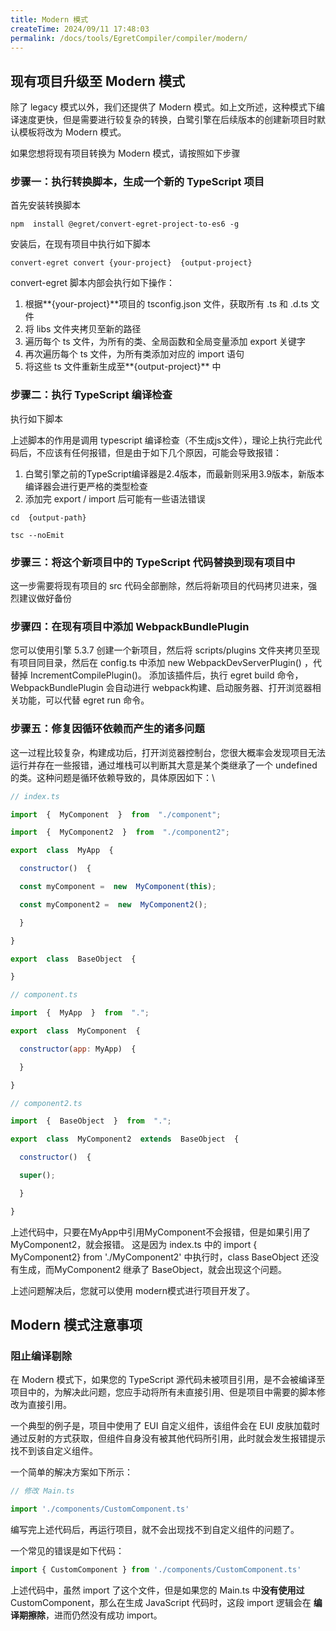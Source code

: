 ```yaml
---
title: Modern 模式
createTime: 2024/09/11 17:48:03
permalink: /docs/tools/EgretCompiler/compiler/modern/
---
```

## 现有项目升级至 Modern 模式[​](#现有项目升级至-modern-模式 "现有项目升级至 Modern 模式的直接链接")

除了 legacy 模式以外，我们还提供了 Modern 模式。如上文所述，这种模式下编译速度更快，但是需要进行较复杂的转换，白鹭引擎在后续版本的创建新项目时默认模板将改为 Modern 模式。

如果您想将现有项目转换为 Modern 模式，请按照如下步骤

### 步骤一：执行转换脚本，生成一个新的 TypeScript 项目[​](#步骤一执行转换脚本生成一个新的-typescript-项目 "步骤一：执行转换脚本，生成一个新的 TypeScript 项目的直接链接")

首先安装转换脚本

```shell
npm  install @egret/convert-egret-project-to-es6 -g

```

安装后，在现有项目中执行如下脚本

```shell
convert-egret convert {your-project}  {output-project}
```

convert-egret 脚本内部会执行如下操作：

1.  根据**{your-project}**项目的 tsconfig.json 文件，获取所有 .ts 和 .d.ts 文件
2.  将 libs 文件夹拷贝至新的路径
3.  遍历每个 ts 文件，为所有的类、全局函数和全局变量添加 export 关键字
4.  再次遍历每个 ts 文件，为所有类添加对应的 import 语句
5.  将这些 ts 文件重新生成至**{output-project}** 中

### 步骤二：执行 TypeScript 编译检查[​](#步骤二执行-typescript-编译检查 "步骤二：执行 TypeScript 编译检查的直接链接")

执行如下脚本

上述脚本的作用是调用 typescript 编译检查（不生成js文件），理论上执行完此代码后，不应该有任何报错，但是由于如下几个原因，可能会导致报错：

1.  白鹭引擎之前的TypeScript编译器是2.4版本，而最新则采用3.9版本，新版本编译器会进行更严格的类型检查
2.  添加完 export / import 后可能有一些语法错误

```shell
cd  {output-path}

tsc --noEmit

```

### 步骤三：将这个新项目中的 TypeScript 代码替换到现有项目中[​](#步骤三将这个新项目中的-typescript-代码替换到现有项目中 "步骤三：将这个新项目中的 TypeScript 代码替换到现有项目中的直接链接")

这一步需要将现有项目的 src 代码全部删除，然后将新项目的代码拷贝进来，强烈建议做好备份

### 步骤四：在现有项目中添加 WebpackBundlePlugin[​](#步骤四在现有项目中添加-webpackbundleplugin "步骤四：在现有项目中添加 WebpackBundlePlugin的直接链接")

您可以使用引擎 5.3.7 创建一个新项目，然后将 scripts/plugins 文件夹拷贝至现有项目同目录，然后在 config.ts 中添加 new WebpackDevServerPlugin() ，代替掉 IncrementCompilePlugin()。 添加该插件后，执行 egret build 命令，WebpackBundlePlugin 会自动进行 webpack构建、启动服务器、打开浏览器相关功能，可以代替 egret run 命令。

### 步骤五：修复因循环依赖而产生的诸多问题[​](#步骤五修复因循环依赖而产生的诸多问题 "步骤五：修复因循环依赖而产生的诸多问题的直接链接")

这一过程比较复杂，构建成功后，打开浏览器控制台，您很大概率会发现项目无法运行并存在一些报错，通过堆栈可以判断其大意是某个类继承了一个 undefined 的类。这种问题是循环依赖导致的，具体原因如下：\\

```js
// index.ts

import  {  MyComponent  }  from  "./component";

import  {  MyComponent2  }  from  "./component2";

export  class  MyApp  {

  constructor()  {

  const myComponent =  new  MyComponent(this);

  const myComponent2 =  new  MyComponent2();

  }

}

export  class  BaseObject  {

}

// component.ts

import  {  MyApp  }  from  ".";

export  class  MyComponent  {

  constructor(app: MyApp)  {

  }

}

// component2.ts

import  {  BaseObject  }  from  ".";

export  class  MyComponent2  extends  BaseObject  {

  constructor()  {

  super();

  }

}

```

上述代码中，只要在MyApp中引用MyComponent不会报错，但是如果引用了 MyComponent2，就会报错。 这是因为 index.ts 中的 import { MyComponent2} from './MyComponent2' 中执行时，class BaseObject 还没有生成，而MyComponent2 继承了 BaseObject，就会出现这个问题。

上述问题解决后，您就可以使用 modern模式进行项目开发了。

## Modern 模式注意事项[​](#modern-模式注意事项 "Modern 模式注意事项的直接链接")

### 阻止编译剔除[​](#阻止编译剔除 "阻止编译剔除的直接链接")

在 Modern 模式下，如果您的 TypeScript 源代码未被项目引用，是不会被编译至项目中的，为解决此问题，您应手动将所有未直接引用、但是项目中需要的脚本修改为直接引用。

一个典型的例子是，项目中使用了 EUI 自定义组件，该组件会在 EUI 皮肤加载时通过反射的方式获取，但组件自身没有被其他代码所引用，此时就会发生报错提示找不到该自定义组件。

一个简单的解决方案如下所示：

```js
// 修改 Main.ts

import './components/CustomComponent.ts'
```

编写完上述代码后，再运行项目，就不会出现找不到自定义组件的问题了。

一个常见的错误是如下代码：

```js
import { CustomComponent } from './components/CustomComponent.ts'
```

上述代码中，虽然 import 了这个文件，但是如果您的 Main.ts 中**没有使用过** CustomComponent，那么在生成 JavaScript 代码时，这段 import 逻辑会在 **编译期擦除**，进而仍然没有成功 import。
